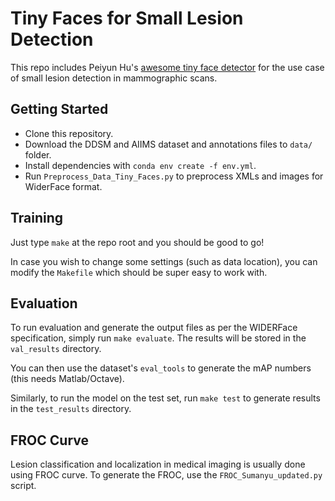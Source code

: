# Tiny Faces for Small Lesion Detection

This repo includes Peiyun Hu's [awesome tiny face detector](https://github.com/peiyunh/tiny) for the use case of small lesion detection in mammographic scans.

<!-- We use (and recommend) **Python 3.6+** for minimal pain when using this codebase (plus Python 3.6 has really cool features).

**NOTE** Be sure to cite Peiyun's CVPR paper and this repo if you use this code!

This code gives the following mAP results on the WIDER Face dataset:

| Setting | mAP   |
|---------|-------|
| easy    | 0.902 |
| medium  | 0.892 |
| hard    | 0.797 |
 -->
## Getting Started

- Clone this repository.
- Download the DDSM and AIIMS dataset and annotations files to `data/` folder. 
- Install dependencies with `conda env create -f env.yml`.
- Run `Preprocess_Data_Tiny_Faces.py` to preprocess XMLs and images for WiderFace format.

<!-- Your data directory should look like this for WIDERFace

```
- data
    - DDSM
        - images
        - WIDER_train
        - WIDER_val
        - WIDER_test
``` -->

<!-- ## Pretrained Weights -->

<!-- You can find the pretrained weights which get the above mAP results [here](https://drive.google.com/open?id=1V8c8xkMrQaCnd3MVChvJ2Ge-DUfXPHNu). -->

## Training

Just type `make` at the repo root and you should be good to go!

In case you wish to change some settings (such as data location), you can modify the `Makefile` which should be super easy to work with.

## Evaluation

To run evaluation and generate the output files as per the WIDERFace specification, simply run `make evaluate`. The results will be stored in the `val_results` directory.

You can then use the dataset's `eval_tools` to generate the mAP numbers (this needs Matlab/Octave).

Similarly, to run the model on the test set, run `make test` to generate results in the `test_results` directory.

## FROC Curve
Lesion classification and localization in medical imaging is usually done using FROC curve. To generate the FROC, use the `FROC_Sumanyu_updated.py` script.
